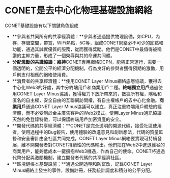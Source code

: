 # CONET是去中心化物理基礎設施網絡

CONET基礎設施有以下關鍵角色組成

* **參與者共同所有的共享經濟體：**參與者通過提供物理設備，如CPU，內存，存儲空間，帶寬，WiFi熱點，5G等，組成CONET網絡必不可少的節點和功能，通過其誠實優質的服務，從而獲得獎勵。他們是CONET中最值得被稱讚的主幹力量，形成了一個榮辱與共的命運共同體。
* **分配激勵的共識協議：維持**CONET專用網絡DCPN，能夠正常運行，需要一個透明的，公開公平的經濟分配機制，行為良好的參與者獲得預期的激勵，用戶則支付相應的網絡使用費。
* **消費者的共享經濟體：**使用CONET Layer Minus網絡底層協議，獲得去中心化Web3的好處，其中分終端用戶和商業用戶二種。**終端獨立用戶**通過使用CONET Layer Minus協議，獲得權力下放所帶來的，數據所有權，隱私和匿名的自主權，安全自由的互聯網訪問權，有自主權帳戶的去中心化金融。**商業用戶**通過CONET Layer Minus協議可以建立，真正注重終端用戶體驗的經濟體，而不必受制於金主廣告客戶的Web2模式。使用Layer Minus通訊協議天然的免登錄特徵，可以保護終端用戶加密資產的安全。
* **開發代碼的共享經濟體：**CONET是完全透明的開源代碼，接受社區使用者，使用過程中的Bug報告，使用體驗的改進意見和創新想法，代碼的質量監督和安全審計由全社區共同完成。CONET Layer Minus網絡要實現可持續發展，離不開開發者對CONET持續性的代碼輸出。他們把在Web2中進退維谷的商業用戶，能夠低成本一鍵擁抱Web3機遇，作為自己的使命。CONET將通過代幣分配與激勵機制，建立開發者代碼的共享經濟社區。
* **區塊鏈帳本基礎設施：**通過公開透明和防竄改，記錄CONET Layer Minus網絡上發生的事件，設備註冊，任務統計調度和積分的公平分配。
